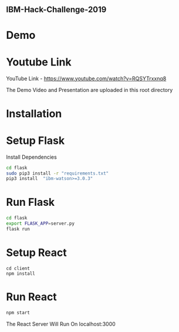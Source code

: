 ## IBM-Hack-Challenge-2019

# Demo
# Youtube Link
YouTube Link - https://www.youtube.com/watch?v=RQSYTrxxnq8

The Demo Video and Presentation are uploaded in this root directory

# Installation

# Setup Flask

Install Dependencies

```bash
cd flask
sudo pip3 install -r "requirements.txt"
pip3 install  "ibm-watson>=3.0.3"
```
# Run Flask

```bash
cd flask
export FLASK_APP=server.py
flask run
```

# Setup React

```
cd client
npm install
```

# Run React
```bash
npm start
```

The React Server Will Run On localhost:3000

